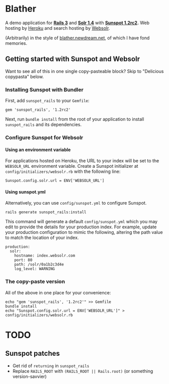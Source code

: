 # Blather

A demo application for **[Rails 3](http://edgeguides.rubyonrails.org/)** and **[Solr 1.4]()** with **[Sunspot 1.2rc2](http://outoftime.github.com/sunspot/).** Web hosting by [Heroku](http://heroku.com/) and search hosting by [Websolr](http://websolr.com/).

(Arbitrarily) in the style of [blather.newdream.net](http://blather.newdream.net/), of which I have fond memories.

## Getting started with Sunspot and Websolr

Want to see all of this in one single copy-pasteable block? Skip to "Delicious copypasta" below.

### Installing Sunspot with Bundler

First, add `sunspot_rails` to your `Gemfile`:

    gem 'sunspot_rails', '1.2rc2'

Next, run `bundle install` from the root of your application to install `sunspot_rails` and its dependencies.

### Configure Sunspot for Websolr

#### Using an environment variable

For applications hosted on Heroku, the URL to your index will be set to the `WEBSOLR_URL` environment variable. Create a Sunspot initializer at `config/initializers/websolr.rb` with the following line:

    Sunspot.config.solr.url = ENV['WEBSOLR_URL']

#### Using sunspot.yml

Alternatively, you can use `config/sunspot.yml` to configure Sunspot.

    rails generate sunspot_rails:install

This command will generate a default `config/sunspot.yml` which you may edit to provide the details for your production index. For example, update your production configuration to mimic the following, altering the path value to match the location of your index.

    production:
      solr:
        hostname: index.websolr.com
        port: 80
        path: /solr/0a1b2c3d4e
        log_level: WARNING

### The copy-paste version

All of the above in one place for your convenience:

    echo "gem 'sunspot_rails', '1.2rc2'" >> Gemfile
    bundle install
    echo "Sunspot.config.solr.url = ENV['WEBSOLR_URL']" > config/initializers/websolr.rb


# TODO

## Sunspot patches

* Get rid of `returning` in `sunspot_rails`
* Replace `RAILS_ROOT` with `(RAILS_ROOT || Rails.root)` (or something version-savvier)
